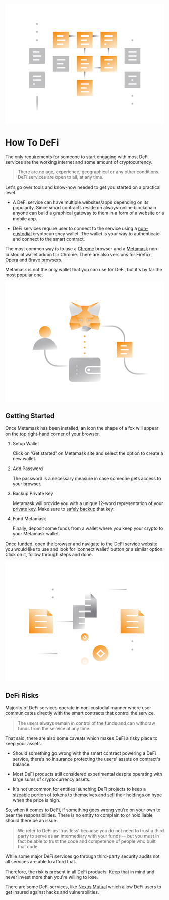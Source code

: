 ![](../images/defi2-Main-l.png)

# How To DeFi

The only requirements for someone to start engaging with most DeFi services are the working internet and some amount of cryptocurrency. 

> There are no age, experience, geographical or any other conditions. DeFi services are open to all, at any time.

Let's go over tools and know-how needed to get you started on a practical level.

- A DeFi service can have multiple websites/apps depending on its popularity. Since smart contracts reside on always-online blockchain anyone can build a graphical gateway to them in a form of a website or a mobile app.

- DeFi services require user to connect to the service using a [non-custodial](../../fundamentals/en/2-wallets-basics.md) cryptocurrency wallet. The wallet is your way to authenticate and connect to the smart contract.

The most common way is to use a [Chrome](https://www.google.com/chrome/) browser and a [Metamask](https://metamask.io) non-custodial wallet addon for Chrome. There are also versions for Firefox, Opera and Brave browsers.

Metamask is not the only wallet that you can use for DeFi, but it's by far the most popular one.

![](../images/defi2-start-l.png)

## Getting Started

Once Metamask has been installed, an icon the shape of a fox will appear on the top right-hand corner of your browser.

1. Setup Wallet

    Click on 'Get started' on Metamask site and select the option to create a new wallet.

2. Add Password
   
   The password is a necessary measure in case someone gets access to your browser.
   
3. Backup Private Key

   Metamask will provide you with a unique 12-word representation of your [private key](../../fundamentals/en/3-private-keys-basics.md). Make sure to [safely backup](../../fundamentals/en/4-safe-storage-basics.md) that key.

4. Fund Metamask

    Finally, deposit some funds from a wallet where you keep your crypto to your Metamask wallet.

Once funded, open the browser and navigate to the DeFi service website you would like to use and look for 'connect wallet' button or a similar option. Click on it, follow through steps and done.

![](../images/defi2-risk-l.png)

## DeFi Risks

Majority of DeFi services operate in non-custodial manner where user communicates directly with the smart contracts that control the service. 

> The users always remain in control of the funds and can withdraw funds from the service at any time.

That said, there are also some caveats which makes DeFi a risky place to keep your assets. 

- Should something go wrong with the smart contract powering a DeFi service, there’s no insurance protecting the users' assets on contract's balance.

- Most DeFi products still considered experimental despite operating with large sums of cryptocurrency assets.

- It's not uncommon for entities launching DeFi projects to keep a sizeable portion of tokens to themselves and sell their holdings on hype when the price is high.

So, when it comes to DeFi, if something goes wrong you're on your own to bear the responsibilities. There is no entity to complain to or hold liable should there be an issue.

> We refer to DeFi as 'trustless' because you do not need to trust a third party to serve as an intermediary with your funds -- but you must in fact be able to trust the code and competence of people who built that code.
   
While some major DeFi services go through third-party security audits not all services are able to afford that. 

Therefore, the risk is present in all DeFi products. Keep that in mind and never invest more than you're willing to lose.

There are some DeFi services, like [Nexus Mutual](https://nexusmutual.io) which allow DeFi users to get insured against hacks and vulnerabilities.
